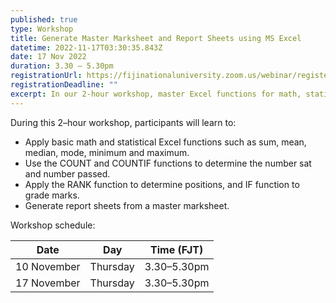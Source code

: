 ```yaml
---
published: true
type: Workshop
title: Generate Master Marksheet and Report Sheets using MS Excel
datetime: 2022-11-17T03:30:35.843Z
date: 17 Nov 2022
duration: 3.30 – 5.30pm
registrationUrl: https://fijinationaluniversity.zoom.us/webinar/register/WN_FAmle4gFSj6uMBECDf_HpQ
registrationDeadline: ""
excerpt: In our 2-hour workshop, master Excel functions for math, statistics, COUNT, COUNTIF, RANK, and IF. Efficiently generate report sheets from master marksheets.
---
```


During this 2–hour workshop, participants will learn to:

- Apply basic math and statistical Excel functions such as sum, mean, median, mode,
  minimum and maximum.
- Use the COUNT and COUNTIF functions to determine the number sat and number passed.
- Apply the RANK function to determine positions, and IF function to grade marks.
- Generate report sheets from a master marksheet.

Workshop schedule:

| Date        | Day      | Time (FJT)  |
| ----------- | -------- | ----------- |
| 10 November | Thursday | 3.30–5.30pm |
| 17 November | Thursday | 3.30–5.30pm |
